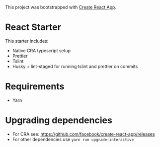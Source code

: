 This project was bootstrapped with [Create React App](https://github.com/facebook/create-react-app).

# React Starter

This starter includes:

- Native CRA typescript setup
- Prettier
- Tslint
- Husky + lint-staged for running tslint and prettier on commits

# Requirements

- Yarn

# Upgrading dependencies

- For CRA see: https://github.com/facebook/create-react-app/releases
- For other dependencies use `yarn run upgrade-interactive`
